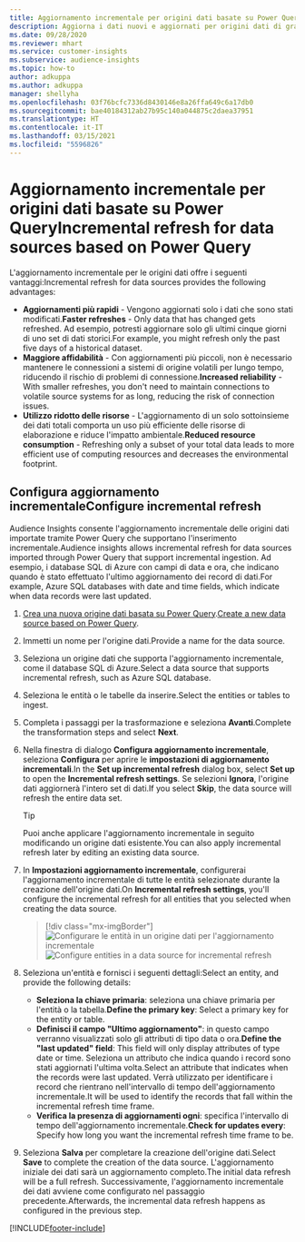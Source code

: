 ```yaml
---
title: Aggiornamento incrementale per origini dati basate su Power Query
description: Aggiorna i dati nuovi e aggiornati per origini dati di grandi dimensioni basate su Power Query.
ms.date: 09/28/2020
ms.reviewer: mhart
ms.service: customer-insights
ms.subservice: audience-insights
ms.topic: how-to
author: adkuppa
ms.author: adkuppa
manager: shellyha
ms.openlocfilehash: 03f76bcfc7336d8430146e8a26ffa649c6a17db0
ms.sourcegitcommit: bae40184312ab27b95c140a044875c2daea37951
ms.translationtype: HT
ms.contentlocale: it-IT
ms.lasthandoff: 03/15/2021
ms.locfileid: "5596826"
---
```

# <a name="incremental-refresh-for-data-sources-based-on-power-query"></a><span data-ttu-id="63fcb-103">Aggiornamento incrementale per origini dati basate su Power Query</span><span class="sxs-lookup"><span data-stu-id="63fcb-103">Incremental refresh for data sources based on Power Query</span></span>

<span data-ttu-id="63fcb-104">L'aggiornamento incrementale per le origini dati offre i seguenti vantaggi:</span><span class="sxs-lookup"><span data-stu-id="63fcb-104">Incremental refresh for data sources provides the following advantages:</span></span>

- <span data-ttu-id="63fcb-105">**Aggiornamenti più rapidi** - Vengono aggiornati solo i dati che sono stati modificati.</span><span class="sxs-lookup"><span data-stu-id="63fcb-105">**Faster refreshes** - Only data that has changed gets refreshed.</span></span> <span data-ttu-id="63fcb-106">Ad esempio, potresti aggiornare solo gli ultimi cinque giorni di uno set di dati storici.</span><span class="sxs-lookup"><span data-stu-id="63fcb-106">For example, you might refresh only the past five days of a historical dataset.</span></span>
- <span data-ttu-id="63fcb-107">**Maggiore affidabilità** - Con aggiornamenti più piccoli, non è necessario mantenere le connessioni a sistemi di origine volatili per lungo tempo, riducendo il rischio di problemi di connessione.</span><span class="sxs-lookup"><span data-stu-id="63fcb-107">**Increased reliability** - With smaller refreshes, you don't need to maintain connections to volatile source systems for as long, reducing the risk of connection issues.</span></span>
- <span data-ttu-id="63fcb-108">**Utilizzo ridotto delle risorse** - L'aggiornamento di un solo sottoinsieme dei dati totali comporta un uso più efficiente delle risorse di elaborazione e riduce l'impatto ambientale.</span><span class="sxs-lookup"><span data-stu-id="63fcb-108">**Reduced resource consumption** - Refreshing only a subset of your total data leads to more efficient use of computing resources and decreases the environmental footprint.</span></span>

## <a name="configure-incremental-refresh"></a><span data-ttu-id="63fcb-109">Configura aggiornamento incrementale</span><span class="sxs-lookup"><span data-stu-id="63fcb-109">Configure incremental refresh</span></span>

<span data-ttu-id="63fcb-110">Audience Insights consente l'aggiornamento incrementale delle origini dati importate tramite Power Query che supportano l'inserimento incrementale.</span><span class="sxs-lookup"><span data-stu-id="63fcb-110">Audience insights allows incremental refresh for data sources imported through Power Query that support incremental ingestion.</span></span> <span data-ttu-id="63fcb-111">Ad esempio, i database SQL di Azure con campi di data e ora, che indicano quando è stato effettuato l'ultimo aggiornamento dei record di dati.</span><span class="sxs-lookup"><span data-stu-id="63fcb-111">For example, Azure SQL databases with date and time fields, which indicate when data records were last updated.</span></span>

1. <span data-ttu-id="63fcb-112">[Crea una nuova origine dati basata su Power Query](connect-power-query.md).</span><span class="sxs-lookup"><span data-stu-id="63fcb-112">[Create a new data source based on Power Query](connect-power-query.md).</span></span>

1. <span data-ttu-id="63fcb-113">Immetti un nome per l'origine dati.</span><span class="sxs-lookup"><span data-stu-id="63fcb-113">Provide a name for the data source.</span></span>

1. <span data-ttu-id="63fcb-114">Seleziona un origine dati che supporta l'aggiornamento incrementale, come il database SQL di Azure.</span><span class="sxs-lookup"><span data-stu-id="63fcb-114">Select a data source that supports incremental refresh, such as Azure SQL database.</span></span>

1. <span data-ttu-id="63fcb-115">Seleziona le entità o le tabelle da inserire.</span><span class="sxs-lookup"><span data-stu-id="63fcb-115">Select the entities or tables to ingest.</span></span>

1. <span data-ttu-id="63fcb-116">Completa i passaggi per la trasformazione e seleziona **Avanti**.</span><span class="sxs-lookup"><span data-stu-id="63fcb-116">Complete the transformation steps and select **Next**.</span></span>

1. <span data-ttu-id="63fcb-117">Nella finestra di dialogo **Configura aggiornamento incrementale**, seleziona **Configura** per aprire le **impostazioni di aggiornamento incrementali**.</span><span class="sxs-lookup"><span data-stu-id="63fcb-117">In the **Set up incremental refresh** dialog box, select **Set up** to open the **Incremental refresh settings**.</span></span> <span data-ttu-id="63fcb-118">Se selezioni **Ignora**, l'origine dati aggiornerà l'intero set di dati.</span><span class="sxs-lookup"><span data-stu-id="63fcb-118">If you select **Skip**, the data source will refresh the entire data set.</span></span>
   > [!TIP]
   > <span data-ttu-id="63fcb-119">Puoi anche applicare l'aggiornamento incrementale in seguito modificando un origine dati esistente.</span><span class="sxs-lookup"><span data-stu-id="63fcb-119">You can also apply incremental refresh later by editing an existing data source.</span></span>

1. <span data-ttu-id="63fcb-120">In **Impostazioni aggiornamento incrementale**, configurerai l'aggiornamento incrementale di tutte le entità selezionate durante la creazione dell'origine dati.</span><span class="sxs-lookup"><span data-stu-id="63fcb-120">On **Incremental refresh settings**, you'll configure the incremental refresh for all entities that you selected when creating the data source.</span></span>

   > [!div class="mx-imgBorder"]
   > <span data-ttu-id="63fcb-121">![Configurare le entità in un origine dati per l'aggiornamento incrementale](media/incremental-refresh-settings.png "Configurare le entità in un origine dati per l'aggiornamento incrementale")</span><span class="sxs-lookup"><span data-stu-id="63fcb-121">![Configure entities in a data source for incremental refresh](media/incremental-refresh-settings.png "Configure entities in a data source for incremental refresh")</span></span>

1. <span data-ttu-id="63fcb-122">Seleziona un'entità e fornisci i seguenti dettagli:</span><span class="sxs-lookup"><span data-stu-id="63fcb-122">Select an entity, and provide the following details:</span></span>

   - <span data-ttu-id="63fcb-123">**Seleziona la chiave primaria**: seleziona una chiave primaria per l'entità o la tabella.</span><span class="sxs-lookup"><span data-stu-id="63fcb-123">**Define the primary key**: Select a primary key for the entity or table.</span></span>
   - <span data-ttu-id="63fcb-124">**Definisci il campo "Ultimo aggiornamento"**: in questo campo verranno visualizzati solo gli attributi di tipo data o ora.</span><span class="sxs-lookup"><span data-stu-id="63fcb-124">**Define the "last updated" field**: This field will only display attributes of type date or time.</span></span> <span data-ttu-id="63fcb-125">Seleziona un attributo che indica quando i record sono stati aggiornati l'ultima volta.</span><span class="sxs-lookup"><span data-stu-id="63fcb-125">Select an attribute that indicates when the records were last updated.</span></span> <span data-ttu-id="63fcb-126">Verrà utilizzato per identificare i record che rientrano nell'intervallo di tempo dell'aggiornamento incrementale.</span><span class="sxs-lookup"><span data-stu-id="63fcb-126">It will be used to identify the records that fall within the incremental refresh time frame.</span></span>
   - <span data-ttu-id="63fcb-127">**Verifica la presenza di aggiornamenti ogni**: specifica l'intervallo di tempo dell'aggiornamento incrementale.</span><span class="sxs-lookup"><span data-stu-id="63fcb-127">**Check for updates every**: Specify how long you want the incremental refresh time frame to be.</span></span>

1. <span data-ttu-id="63fcb-128">Seleziona **Salva** per completare la creazione dell'origine dati.</span><span class="sxs-lookup"><span data-stu-id="63fcb-128">Select **Save** to complete the creation of the data source.</span></span> <span data-ttu-id="63fcb-129">L'aggiornamento iniziale dei dati sarà un aggiornamento completo.</span><span class="sxs-lookup"><span data-stu-id="63fcb-129">The initial data refresh will be a full refresh.</span></span> <span data-ttu-id="63fcb-130">Successivamente, l'aggiornamento incrementale dei dati avviene come configurato nel passaggio precedente.</span><span class="sxs-lookup"><span data-stu-id="63fcb-130">Afterwards, the incremental data refresh happens as configured in the previous step.</span></span>


[!INCLUDE[footer-include](../includes/footer-banner.md)]